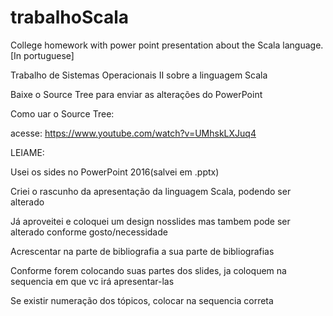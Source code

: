 ﻿# trabalhoScala
College homework with power point presentation about the Scala language. [In portuguese]

Trabalho de Sistemas Operacionais II sobre a linguagem Scala

Baixe o Source Tree para enviar as alterações do PowerPoint

Como uar o Source Tree:

acesse: https://www.youtube.com/watch?v=UMhskLXJuq4



LEIAME:

Usei os sides no PowerPoint 2016(salvei em .pptx)

Criei o rascunho da apresentação da linguagem Scala, podendo ser alterado

Já aproveitei e coloquei um design nosslides mas tambem pode ser alterado conforme gosto/necessidade

Acrescentar na parte de bibliografia a sua parte de bibliografias

Conforme forem colocando suas partes dos slides, ja coloquem na sequencia em que vc irá apresentar-las

Se existir numeração dos tópicos, colocar na sequencia correta
